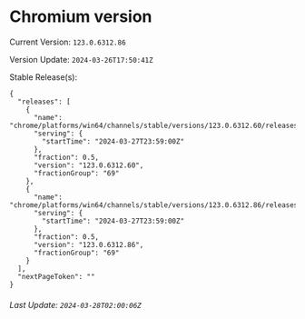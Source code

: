 # Chromium version

Current Version: `123.0.6312.86`

Version Update: `2024-03-26T17:50:41Z`

Stable Release(s):
```
{
  "releases": [
    {
      "name": "chrome/platforms/win64/channels/stable/versions/123.0.6312.60/releases/1711583940",
      "serving": {
        "startTime": "2024-03-27T23:59:00Z"
      },
      "fraction": 0.5,
      "version": "123.0.6312.60",
      "fractionGroup": "69"
    },
    {
      "name": "chrome/platforms/win64/channels/stable/versions/123.0.6312.86/releases/1711583940",
      "serving": {
        "startTime": "2024-03-27T23:59:00Z"
      },
      "fraction": 0.5,
      "version": "123.0.6312.86",
      "fractionGroup": "69"
    }
  ],
  "nextPageToken": ""
}
```

###### Last Update: `2024-03-28T02:00:06Z`
        